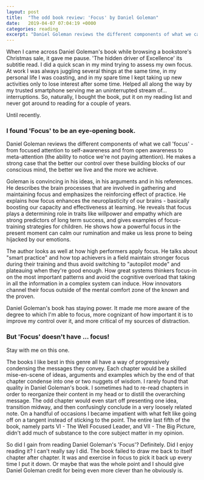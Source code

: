 ```yaml
---
layout: post
title:  "The odd book review: 'Focus' by Daniel Goleman"
date:   2019-04-07 07:04:19 +0000
categories: reading
excerpt: "Daniel Goleman reviews the different components of what we call 'focus' and makes a strong case that the better our control over it, the better we live and the more we achieve."
---
```

When I came across Daniel Goleman's book while browsing a bookstore's Christmas sale, it gave me pause. 'The hidden driver of Excellence' its subtitle read. I did a quick scan in my mind trying to assess my own focus. At work I was always juggling several things at the same time, in my personal life I was coasting, and in my spare time I kept taking up new activities only to lose interest after some time. Helped all along the way by my trusted smartphone serving me an uninterrupted stream of... interruptions. So, naturally, I bought the book, put it on my reading list and never got around to reading for a couple of years.

Until recently.

### I found 'Focus' to be an eye-opening book. 

Daniel Goleman reviews the different components of what we call 'focus' - from focused attention to self-awareness and from open awareness to meta-attention (the ability to notice we're not paying attention). He makes a strong case that the better our control over these building blocks of our conscious mind, the better we live and the more we achieve.

Goleman is convincing in his ideas, in his arguments and in his references. He describes the brain processes that are involved in gathering and maintaining focus and emphasizes the reinforcing effect of practice. He explains how focus enhances the neuroplasticity of our brains - basically boosting our capacity and effectiveness at learning. He reveals that focus plays a determining role in traits like willpower and empathy which are strong predictors of long term success, and gives examples of focus-training strategies for children. He shows how a powerful focus in the present moment can calm our rumination and make us less prone to being hijacked by our emotions. 

The author looks as well at how high performers apply focus. He talks about "smart practice" and how top achievers in a field maintain stronger focus during their training and thus avoid switching to "autopilot mode" and plateauing when they're good enough. How great systems thinkers focus-in on the most important patterns and avoid the cognitive overload that taking in all the information in a complex system can induce. How innovators channel their focus outside of the mental comfort zone of the known and the proven.

Daniel Goleman's book has staying power. It made me more aware of the degree to which I'm able to focus, more cognizant of how important it is to improve my control over it, and more critical of my sources of distraction.

### But 'Focus' doesn't have … focus!

Stay with me on this one.

The books I like best in this genre all have a way of progressively condensing the messages they convey. Each chapter would be a skilled mise-en-scene of ideas, arguments and examples which by the end of that chapter condense into one or two nuggets of wisdom. I rarely found that quality in Daniel Goleman's book. I sometimes had to re-read chapters in order to reorganize their content in my head or to distill the overarching message. The odd chapter would even start off presenting one idea, transition midway, and then confusingly conclude in a very loosely related note. On a handful of occasions I became impatient with what felt like going off on a tangent instead of sticking to the point. The entire last fifth of the book, namely parts VI - The Well Focused Leader, and VII - The Big Picture, didn't add much of substance to the core subject matter in my opinion. 

So did I gain from reading Daniel Goleman's 'Focus'? Definitely. Did I enjoy reading it? I can't really say I did. The book failed to draw me back to itself chapter after chapter. It was and exercise in focus to pick it back up every time I put it down. Or maybe that was the whole point and I should give Daniel Goleman credit for being even more clever than he obviously is.